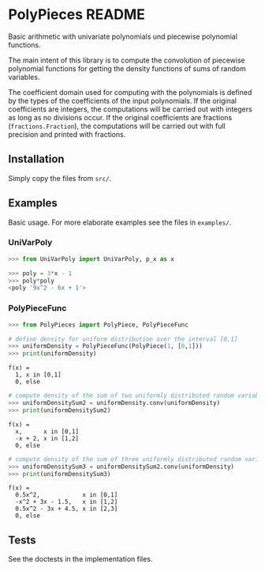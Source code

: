 # PolyPieces README

Basic arithmetic with univariate polynomials und piecewise polynomial functions.

The main intent of this library is to compute the convolution of piecewise polynomial functions
for getting the density functions of sums of random variables.

The coefficient domain used for computing with the polynomials is defined by the types of the coefficients 
of the input polynomials. 
If the original coefficients are integers, the computations will be carried out with integers as long
as no divisions occur.
If the original coefficients are fractions (`fractions.Fraction`), the computations will be carried out
with full precision and printed with fractions.


## Installation

Simply copy the files from `src/`.


## Examples

Basic usage. For more elaborate examples see the files in `examples/`.

### UniVarPoly
```python
>>> from UniVarPoly import UniVarPoly, p_x as x

>>> poly = 3*x - 1
>>> poly*poly
<poly '9x^2 - 6x + 1'>
```

### PolyPieceFunc
```python
>>> from PolyPieces import PolyPiece, PolyPieceFunc

# define density for uniform distribution over the interval [0,1]
>>> uniformDensity = PolyPieceFunc(PolyPiece(1, [0,1]))
>>> print(uniformDensity)
```
```
f(x) =
  1, x in [0,1]
  0, else
```
```python
# compute density of the sum of two uniformly distributed random variables (by convolution)
>>> uniformDensitySum2 = uniformDensity.conv(uniformDensity)
>>> print(uniformDensitySum2)
```
```
f(x) =
  x,      x in [0,1]
  -x + 2, x in [1,2]
  0, else
```
```python
# compute density of the sum of three uniformly distributed random variables
>>> uniformDensitySum3 = uniformDensitySum2.conv(uniformDensity)
>>> print(uniformDensitySum3)
```
```
f(x) =
  0.5x^2,            x in [0,1]
  -x^2 + 3x - 1.5,   x in [1,2]
  0.5x^2 - 3x + 4.5, x in [2,3]
  0, else
```

## Tests
See the doctests in the implementation files.
